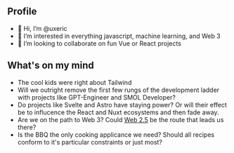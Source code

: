 ## Profile
- 👋 Hi, I’m @uxeric
- 💞️ I’m interested in everything javascript, machine learning, and Web 3
- 👀 I’m looking to collaborate on fun Vue or React projects

## What's on my mind
- The cool kids were right about Tailwind
- Will we outright remove the first few rungs of the development ladder with projects like GPT-Engineer and SMOL Developer?
- Do projects like Svelte and Astro have staying power? Or will their effect be to influcence the React and Nuxt ecosystems and then fade away.
- Are we on the path to Web 3? Could [Web 2.5](https://github.com/socketsupply) be the route that leads us there?
- Is the BBQ the only cooking applicance we need? Should all recipes conform to it's particular constraints or just most?
